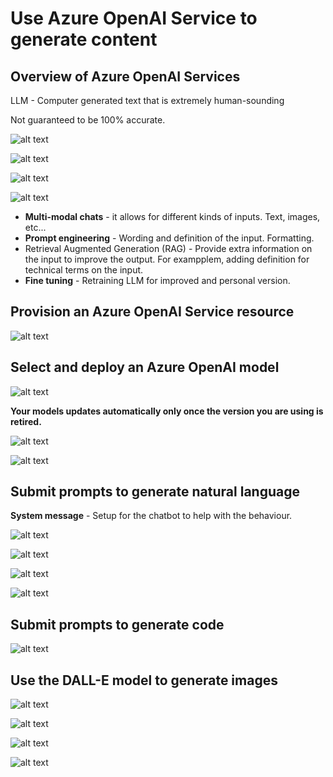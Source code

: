 # Use Azure OpenAI Service to generate content

## Overview of Azure OpenAI Services

LLM - Computer generated text that is extremely human-sounding

Not guaranteed to be 100% accurate.

![alt text](image-319.png)

![alt text](image-320.png)

![alt text](image-321.png)

![alt text](image-322.png)

- **Multi-modal chats** - it allows for different kinds of inputs. Text, images, etc...
- **Prompt engineering** - Wording and definition of the input. Formatting.
- Retrieval Augmented Generation (RAG) - Provide extra information on the input to improve the output. For exampplem, adding definition for technical terms on the input.
- **Fine tuning** - Retraining LLM for improved and personal version.

## Provision an Azure OpenAI Service resource

![alt text](image-323.png)

## Select and deploy an Azure OpenAI model

![alt text](image-324.png)

**Your models updates automatically only once the version you are using is retired.**

![alt text](image-325.png)

![alt text](image-326.png)

## Submit prompts to generate natural language

**System message** - Setup for the chatbot to help with the behaviour.

![alt text](image-327.png)

![alt text](image-328.png)

![alt text](image-329.png)

![alt text](image-330.png)

## Submit prompts to generate code

![alt text](image-331.png)

## Use the DALL-E model to generate images

![alt text](image-332.png)

![alt text](image-333.png)

![alt text](image-334.png)

![alt text](image-335.png)
